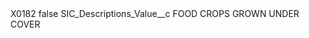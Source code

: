 <?xml version="1.0" encoding="UTF-8"?>
<CustomMetadata xmlns="http://soap.sforce.com/2006/04/metadata" xmlns:xsi="http://www.w3.org/2001/XMLSchema-instance" xmlns:xsd="http://www.w3.org/2001/XMLSchema">
    <label>X0182</label>
    <protected>false</protected>
    <values>
        <field>SIC_Descriptions_Value__c</field>
        <value xsi:type="xsd:string">FOOD CROPS GROWN UNDER COVER</value>
    </values>
</CustomMetadata>
